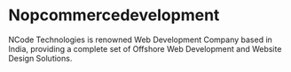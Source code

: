 # Nopcommercedevelopment
NCode Technologies is renowned Web Development Company based in India, providing a complete set of Offshore Web Development and Website Design Solutions.
